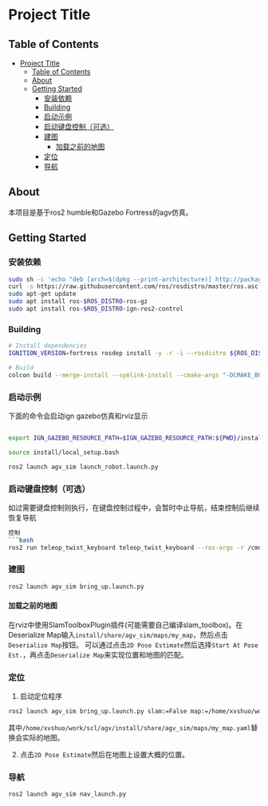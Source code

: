 # Project Title

## Table of Contents

- [Project Title](#project-title)
  - [Table of Contents](#table-of-contents)
  - [About ](#about-)
  - [Getting Started ](#getting-started-)
    - [安装依赖](#安装依赖)
    - [Building](#building)
    - [启动示例](#启动示例)
    - [启动键盘控制（可选）](#启动键盘控制可选)
    - [建图](#建图)
      - [加载之前的地图](#加载之前的地图)
    - [定位](#定位)
    - [导航](#导航)

## About <a name = "about"></a>

本项目是基于ros2 humble和Gazebo Fortress的agv仿真。

## Getting Started <a name = "getting_started"></a>

### 安装依赖

```bash
sudo sh -c 'echo "deb [arch=$(dpkg --print-architecture)] http://packages.ros.org/ros2/ubuntu $(lsb_release -cs) main" > /etc/apt/sources.list.d/ros2-latest.list'
curl -s https://raw.githubusercontent.com/ros/rosdistro/master/ros.asc | sudo apt-key add -
sudo apt-get update
sudo apt install ros-$ROS_DISTRO-ros-gz
sudo apt install ros-$ROS_DISTRO-ign-ros2-control
```

### Building

```bash
# Install dependencies
IGNITION_VERSION=fortress rosdep install -y -r -i --rosdistro ${ROS_DISTRO} --from-paths .

# Build
colcon build --merge-install --symlink-install --cmake-args "-DCMAKE_BUILD_TYPE=Release"
```


### 启动示例

下面的命令会启动ign gazebo仿真和rviz显示

```bash

export IGN_GAZEBO_RESOURCE_PATH=$IGN_GAZEBO_RESOURCE_PATH:${PWD}/install/share

source install/local_setup.bash

ros2 launch agv_sim launch_robot.launch.py
```

### 启动键盘控制（可选）

如过需要键盘控制则执行，在键盘控制过程中，会暂时中止导航，结束控制后继续恢复导航

```bash
控制
```bash
ros2 run teleop_twist_keyboard teleop_twist_keyboard --ros-args -r /cmd_vel:=/cmd_vel_keyboard
```
### 建图

```bash
ros2 launch agv_sim bring_up.launch.py
```

#### 加载之前的地图

在rviz中使用SlamToolboxPlugin插件(可能需要自己编译slam_toolbox)。在Deserialize Map输入`install/share/agv_sim/maps/my_map`，然后点击`Deserialize Map`按钮。
可以通过点击`2D Pose Estimate`然后选择`Start At Pose Est.`，再点击`Deserialize Map`来实现位置和地图的匹配。

### 定位

1. 启动定位程序
```bash
ros2 launch agv_sim bring_up.launch.py slam:=False map:=/home/xvshuo/work/scl/agv/install/share/agv_sim/maps/my_map.yaml
```
其中`/home/xvshuo/work/scl/agv/install/share/agv_sim/maps/my_map.yaml`替换会实际的地图。

2. 点击`2D Pose Estimate`然后在地图上设置大概的位置。

### 导航

```bash
ros2 launch agv_sim nav_launch.py
```